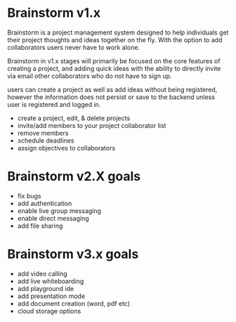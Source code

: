 # Brainstorm v1.x
Brainstorm is a project management system designed to help individuals get their project thoughts and ideas together on the fly. With the option to add collaborators users never have to work alone.

Brainstorm in v1.x stages will primarily be focused on the core features of creating a project, and adding quick ideas with the ability to directly invite via email other collaborators who do not have to sign up. 

users can create a project as well as add ideas without being registered, however the information does not persist or save to the backend unless user is registered and logged in. 

* create a project, edit, & delete projects
* invite/add members to your project collaborator list
* remove members
* schedule deadlines
* assign objectives to collaborators

# Brainstorm v2.X goals
* fix bugs
* add authentication
* enable live group messaging
* enable direct messaging
* add file sharing

# Brainstorm v3.x goals
* add video calling
* add live whiteboarding
* add playground ide
* add presentation mode
* add document creation (word, pdf etc)
* cloud storage options